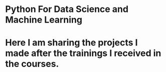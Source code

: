 # Python For Data Science and Machine Learning
# Here I am sharing the projects I made after the trainings I received in the courses.
